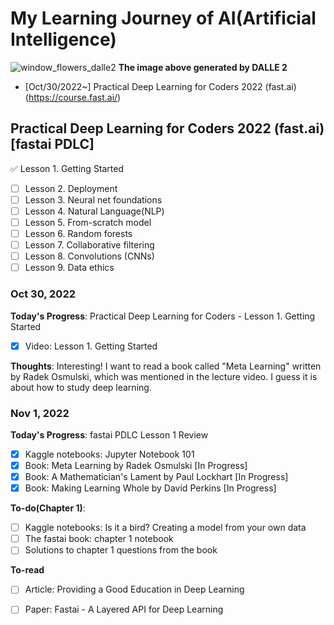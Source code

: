 # My Learning Journey of AI(Artificial Intelligence)
![window_flowers_dalle2](https://user-images.githubusercontent.com/37922512/199405945-e4e2cdcb-d64c-46c8-bc6c-2170051e3e5c.png)
**The image above generated by DALLE 2**

* [Oct/30/2022~] Practical Deep Learning for Coders 2022 (fast.ai)(https://course.fast.ai/)

## Practical Deep Learning for Coders 2022 (fast.ai) [fastai PDLC]

:white_check_mark: Lesson 1. Getting Started
- [ ] Lesson 2. Deployment
- [ ] Lesson 3. Neural net foundations
- [ ] Lesson 4. Natural Language(NLP)
- [ ] Lesson 5. From-scratch model
- [ ] Lesson 6. Random forests
- [ ] Lesson 7. Collaborative filtering
- [ ] Lesson 8. Convolutions (CNNs)
- [ ] Lesson 9. Data ethics

### Oct 30, 2022

**Today's Progress**: Practical Deep Learning for Coders - Lesson 1. Getting Started

- [x] Video: Lesson 1. Getting Started

**Thoughts**: Interesting! I want to read a book called "Meta Learning" written by Radek Osmulski, which was mentioned in the lecture video. I guess it is about how to study deep learning.

### Nov 1, 2022

**Today's Progress**: fastai PDLC Lesson 1 Review

- [x] Kaggle notebooks: Jupyter Notebook 101 
- [x] Book: Meta Learning by Radek Osmulski [In Progress]
- [x] Book: A Mathematician's Lament by Paul Lockhart [In Progress]
- [x] Book: Making Learning Whole by David Perkins [In Progress]

**To-do(Chapter 1)**:
- [ ] Kaggle notebooks: Is it a bird? Creating a model from your own data
- [ ] The fastai book: chapter 1 notebook
- [ ] Solutions to chapter 1 questions from the book

**To-read**
- [ ] Article: Providing a Good Education in Deep Learning
- [ ] Paper: Fastai - A Layered API for Deep Learning


